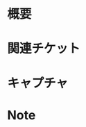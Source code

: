 # 概要
<!-- このPRの概要 -->

# 関連チケット
<!-- [チケット](URL) -->

# キャプチャ
<!-- 必要あればキャプチャ -->

# Note
<!-- 申し送り的な -->